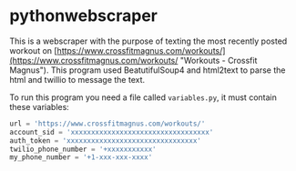 # pythonwebscraper

This is a webscraper with the purpose of texting the most recently posted workout on [https://www.crossfitmagnus.com/workouts/](https://www.crossfitmagnus.com/workouts/ "Workouts - Crossfit Magnus").
This program used BeatutifulSoup4 and html2text to parse the html and twillio to message the text.

To run this program you need a file called `variables.py`, it must contain these variables:

```python
url = 'https://www.crossfitmagnus.com/workouts/'
account_sid = 'xxxxxxxxxxxxxxxxxxxxxxxxxxxxxxxxxx'
auth_token = 'xxxxxxxxxxxxxxxxxxxxxxxxxxxxxxxx'
twilio_phone_number = '+xxxxxxxxxxx'
my_phone_number = '+1-xxx-xxx-xxxx'
```
